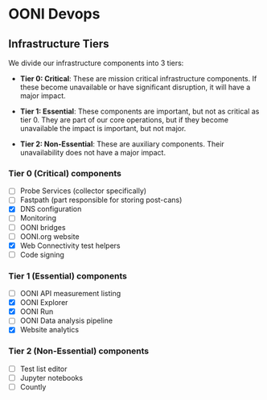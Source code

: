 # OONI Devops

## Infrastructure Tiers

We divide our infrastructure components into 3 tiers:

- **Tier 0: Critical**: These are mission critical infrastructure components. If these become unavailable or have significant disruption, it will have a major impact.

- **Tier 1: Essential**: These components are important, but not as critical as
  tier 0. They are part of our core operations, but if they become unavailable
  the impact is important, but not major.

- **Tier 2: Non-Essential**: These are auxiliary components. Their
  unavailability does not have a major impact.

### Tier 0 (Critical) components

- [ ] Probe Services (collector specifically)
- [ ] Fastpath (part responsible for storing post-cans)
- [x] DNS configuration
- [ ] Monitoring
- [ ] OONI bridges
- [ ] OONI.org website
- [x] Web Connectivity test helpers
- [ ] Code signing

### Tier 1 (Essential) components

- [ ] OONI API measurement listing
- [x] OONI Explorer
- [x] OONI Run
- [ ] OONI Data analysis pipeline
- [x] Website analytics

### Tier 2 (Non-Essential) components

- [ ] Test list editor
- [ ] Jupyter notebooks
- [ ] Countly
